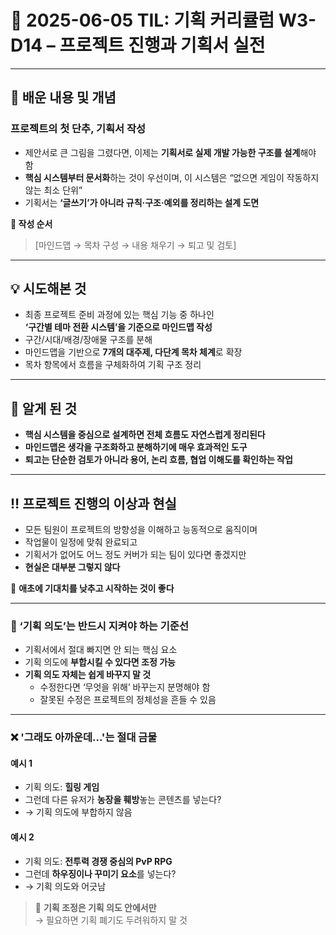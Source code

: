 # 📆 2025-06-05 TIL: 기획 커리큘럼 W3-D14 – 프로젝트 진행과 기획서 실전

---

## 📝 배운 내용 및 개념  
### 프로젝트의 첫 단추, 기획서 작성
- 제안서로 큰 그림을 그렸다면, 이제는 **기획서로 실제 개발 가능한 구조를 설계**해야 함  
- **핵심 시스템부터 문서화**하는 것이 우선이며, 이 시스템은 “없으면 게임이 작동하지 않는 최소 단위”  
- 기획서는 **‘글쓰기’가 아니라 규칙·구조·예외를 정리하는 설계 도면**

**📌 작성 순서**  
> [마인드맵 → 목차 구성 → 내용 채우기 → 퇴고 및 검토]

---

## 💡 시도해본 것
- 최종 프로젝트 준비 과정에 있는 핵심 기능 중 하나인  
  **‘구간별 테마 전환 시스템’을 기준으로 마인드맵 작성**
- 구간/시대/배경/장애물 구조를 분해
- 마인드맵을 기반으로 **7개의 대주제, 다단계 목차 체계**로 확장
- 목차 항목에서 흐름을 구체화하여 기획 구조 정리

---

## 🧠 알게 된 것
- **핵심 시스템을 중심으로 설계하면 전체 흐름도 자연스럽게 정리된다**
- **마인드맵은 생각을 구조화하고 분해하기에 매우 효과적인 도구**
- **퇴고는 단순한 검토가 아니라 용어, 논리 흐름, 협업 이해도를 확인하는 작업**

---

## ‼️ 프로젝트 진행의 이상과 현실
- 모든 팀원이 프로젝트의 방향성을 이해하고 능동적으로 움직이며  
- 작업물이 일정에 맞춰 완료되고  
- 기획서가 없어도 어느 정도 커버가 되는 팀이 있다면 좋겠지만  
- **현실은 대부분 그렇지 않다**

📌 **애초에 기대치를 낮추고 시작하는 것이 좋다**

---

### 🎯 ‘기획 의도’는 반드시 지켜야 하는 기준선
- 기획서에서 절대 빠지면 안 되는 핵심 요소
- 기획 의도에 **부합시킬 수 있다면 조정 가능**
- **기획 의도 자체는 쉽게 바꾸지 말 것**
  - 수정한다면 ‘무엇을 위해’ 바꾸는지 분명해야 함
  - 잘못된 수정은 프로젝트의 정체성을 흔들 수 있음

---

### ❌ '그래도 아까운데...'는 절대 금물

#### 예시 1  
- 기획 의도: **힐링 게임**  
- 그런데 다른 유저가 **농장을 훼방**놓는 콘텐츠를 넣는다?  
- → 기획 의도에 부합하지 않음

#### 예시 2  
- 기획 의도: **전투력 경쟁 중심의 PvP RPG**  
- 그런데 **하우징이나 꾸미기 요소**를 넣는다?  
- → 기획 의도와 어긋남

> 📍 **기획 조정은 기획 의도 안에서만**  
> → 필요하면 기획 폐기도 두려워하지 말 것
